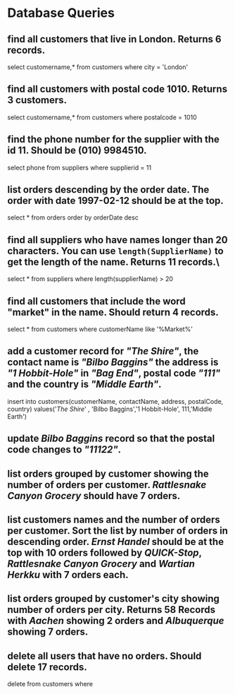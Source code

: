 # Database Queries

## find all customers that live in London. Returns 6 records.
select customername,*
from customers
where city = 'London'

## find all customers with postal code 1010. Returns 3 customers.
select customername,*
from customers
where postalcode = 1010

## find the phone number for the supplier with the id 11. Should be (010) 9984510.
select phone
from suppliers
where supplierid = 11

## list orders descending by the order date. The order with date 1997-02-12 should be at the top.
select *
from orders
order by orderDate desc

## find all suppliers who have names longer than 20 characters. You can use `length(SupplierName)` to get the length of the name. Returns 11 records.\
select *
from suppliers
where length(supplierName) > 20

## find all customers that include the word "market" in the name. Should return 4 records.
select *
from customers
where customerName like '%Market%'

## add a customer record for _"The Shire"_, the contact name is _"Bilbo Baggins"_ the address is _"1 Hobbit-Hole"_ in _"Bag End"_, postal code _"111"_ and the country is _"Middle Earth"_.
insert into customers(customerName, contactName, address, postalCode, country)
values('_The Shire_' , 'Bilbo Baggins','1 Hobbit-Hole', 111,'Middle Earth')

## update _Bilbo Baggins_ record so that the postal code changes to _"11122"_.

## list orders grouped by customer showing the number of orders per customer. _Rattlesnake Canyon Grocery_ should have 7 orders.

## list customers names and the number of orders per customer. Sort the list by number of orders in descending order. _Ernst Handel_ should be at the top with 10 orders followed by _QUICK-Stop_, _Rattlesnake Canyon Grocery_ and _Wartian Herkku_ with 7 orders each.

## list orders grouped by customer's city showing number of orders per city. Returns 58 Records with _Aachen_ showing 2 orders and _Albuquerque_ showing 7 orders.

## delete all users that have no orders. Should delete 17 records.
delete from customers
where 